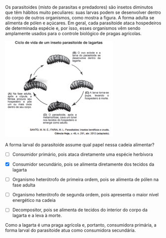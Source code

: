 

Os parasitoides (misto de parasitas e predadores) são insetos diminutos que têm hábitos muito peculiares: suas larvas podem se desenvolver dentro do corpo de outros organismos, como mostra a figura. A forma adulta se alimenta de pólen e açúcares. Em geral, cada parasitoide ataca hospedeiros de determinada espécie e, por isso, esses organismos vêm sendo amplamente usados para o controle biológico de pragas agrícolas.

![](32de92e4-26cb-ebbe-3ce7-0ddf930ce928.png)

A forma larval do parasitoide assume qual papel nessa cadeia alimentar?



- [ ] Consumidor primário, pois ataca diretamente uma espécie herbívora
- [x] Consumidor secundário, pois se alimenta diretamente dos tecidos da lagarta
- [ ] Organismo heterótrofo de primeira ordem, pois se alimenta de pólen na fase adulta
- [ ] Organismo heterótrofo de segunda ordem, pois apresenta o maior nível energético na cadeia
- [ ] Decompositor, pois se alimenta de tecidos do interior do corpo da lagarta e a leva à morte.


Como a lagarta é uma praga agrícola e, portanto, consumidora primária, a forma larval do parasitoide atua como consumidora secundária.

        